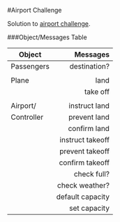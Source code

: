 #Airport Challenge

Solution to [airport challenge](https://github.com/makersacademy/airport_challenge).


###Object/Messages Table

| Object        | Messages         |
| ------------- | ---------------: |
| Passengers    | destination?     |
|               |                  |
| Plane         | land             |
|               | take off         |
|               |                  |
| Airport/      | instruct land    |
| Controller    | prevent land     |
|               | confirm land     |
|               | instruct takeoff |
|               | prevent takeoff  |
|               | confirm takeoff  |
|               | check full?      |
|               | check weather?   |
|               | default capacity |
|               | set capacity     |
